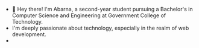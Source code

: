 - 👋 Hey there! I'm Abarna, a second-year student pursuing a Bachelor's in Computer Science and Engineering at Government College of Technology.
-  I'm deeply passionate about technology, especially in the realm of web development.
-  


